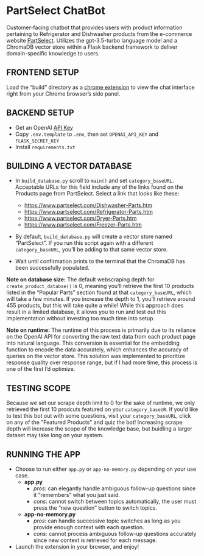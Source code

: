 # PartSelect ChatBot

Customer-facing chatbot that provides users with product information pertaining to Refrigerator and Dishwasher products from the e-commerce website [PartSelect](https://www.partselect.com/). Utilizes the gpt-3.5-turbo language model and a ChromaDB vector store within a Flask backend framework to deliver domain-specific knowledge to users.  


## FRONTEND SETUP
Load the “build” directory as a [chrome extension](https://bashvlas.com/blog/install-chrome-extension-in-developer-mode) to view the chat interface right from your Chrome browser’s side panel. 


## BACKEND SETUP
- Get an OpenAI [API Key](https://platform.openai.com/account/api-keys)
- Copy `.env.template` to `.env`, then set `OPENAI_API_KEY` and `FLASK_SECRET_KEY`
- Install `requirements.txt`


## BUILDING A VECTOR DATABASE
- In `build_database.py` scroll to `main()` and set `category_baseURL`. Acceptable URLs for this field include any of the links found on the Products page from PartSelect. Select a link that looks like these:

  - https://www.partselect.com/Dishwasher-Parts.htm
  - https://www.partselect.com/Refrigerator-Parts.htm
  - https://www.partselect.com/Dryer-Parts.htm
  - https://www.partselect.com/Freezer-Parts.htm
    
- By default, `build_database.py` will create a vector store named “PartSelect”. If you run this script again with a different `category_baseURL`, you’ll be adding to that same vector store. 
- Wait until confirmation prints to the terminal that the ChromaDB has been successfully populated. 


**Note on database size:** The default webscraping depth for `create_product_databse()` is 0, meaning you’ll retrieve the first 10 products listed in the “Popular Parts” section found at that `category_baseURL`, which will take a few minutes. If you increase the depth to 1, you’ll retrieve around 455 products, but this will take quite a while! While this approach does result in a limited database, it allows you to run and test out this implementation without investing too much time into setup. 


**Note on runtime:** The runtime of this process is primarily due to its reliance on the OpenAI API for converting the raw text data from each product page into natural language. This conversion is essential for the embedding function to encode the data accurately, which enhances the accuracy of queries on the vector store. This solution was implemented to prioritize response quality over response range, but if I had more time, this process is one of the first I’d optimize.


## TESTING SCOPE
Because we set our scrape depth limit to 0 for the sake of runtime, we only retrieved the first 10 prodcuts featured on your `category_baseUR`. If you'd like to test this bot out with some questions, visit your `category_baseURL`, click on any of the "Featured Products" and quiz the bot! Increasing scrape depth will increase the scope of the knowledge base, but buidling a larger dataset may take long on your system. 


## RUNNING THE APP
- Choose to run either `app.py` or `app-no-memory.py` depending on your use case.
  - **app.py**
    - _pros_: can elegantly handle ambiguous follow-up questions since it “remembers” what you just said.
    - _cons_: cannot switch between topics automatically, the user must press the “new question” button to switch topics.
  - **app-no-memory.py**
    - _pros:_ can handle successive topic switches as long as you provide enough context with each question.
    - _cons:_ cannot process ambiguous follow-up questions accurately since new context is retrieved for each message.
- Launch the extension in your browser, and enjoy!


